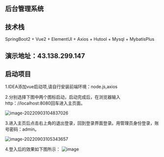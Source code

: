 ## 后台管理系统

## 技术栈

SpringBoot2 + Vue2 + ElementUI + Axios + Hutool + Mysql + MybatisPlus

## 演示地址：43.138.299.147

## 启动项目

1.IDEA添加vue启动项,请自行安装前端环境：node.js,axios

2.分别选择下图中两个图标启动，启动完成后，在浏览器输入http：//localhost:8080回车进入主页面。

![image-20220903104837026](https://user-images.githubusercontent.com/84223520/188255070-016adf65-515a-48c3-89ec-1321dfe7ba0e.png)

3.进入主页后点击右上角的退出登录，回到登录界面登录。用管理员身份登录，账号密码：admin。

![image-20220903105343657](https://user-images.githubusercontent.com/84223520/188255081-e5bcc7f2-da82-454e-911d-af07f61e237b.png)

4.登入后的效果如下图所示：
![image](https://user-images.githubusercontent.com/84223520/188255372-29d0995c-cc5f-407c-8a3d-217e0abc7b33.png)
